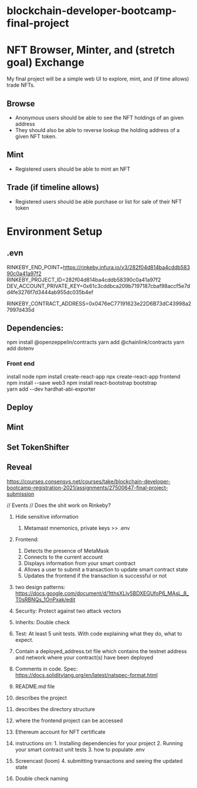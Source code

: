 # blockchain-developer-bootcamp-final-project
# NFT Browser, Minter, and (stretch goal) Exchange
My final project will be a simple web UI to explore, mint, and (if time allows) trade NFTs.
## Browse
- Anonymous users should be able to see the NFT holdings of an given address
- They should also be able to reverse lookup the holding address of a given NFT token.
## Mint
- Registered users should be able to mint an NFT
## Trade (if timeline allows)
- Registered users should be able purchase or list for sale of their NFT token


# Environment Setup

## .evn
RINKEBY_END_POINT=https://rinkeby.infura.io/v3/282f04d814ba4cddb58390c0a41a97f2
RINKEBY_PROJECT_ID=282f04d814ba4cddb58390c0a41a97f2
DEV_ACCOUNT_PRIVATE_KEY=0x61c3cddbca209b7197187cbaf98accf5e7dd4fe3276f7d3444ab955dc035b4ef

RINKEBY_CONTRACT_ADDRESS=0x0476eC77191623e22D6B73dC43998a27997d435d
## Dependencies:
npm install @openzeppelin/contracts
yarn add @chainlink/contracts
yarn add dotenv

### Front end
install node
npm install create-react-app
npx create-react-app frontend
npm install --save web3
npm install react-bootstrap bootstrap\
yarn add --dev hardhat-abi-exporter


## Deploy
## Mint
## Set TokenShifter
## Reveal



<!-- TODO -->
https://courses.consensys.net/courses/take/blockchain-developer-bootcamp-registration-2021/assignments/27500647-final-project-submission



// Events
// Does the shit work on Rinkeby?

1. Hide sensitive information
    1.  Metamast mnemonics, private keys >> .env
2. Frontend:
   1.  Detects the presence of MetaMask
   2.  Connects to the current account
   3.  Displays information from your smart contract
   4.  Allows a user to submit a transaction to update smart contract state
   5.  Updates the frontend if the transaction is successful or not
3. two design patterns: https://docs.google.com/document/d/1tthsXLlv5BDXEGUfoP6_MAsL_8_T0sRBNQs_1OnPxak/edit
4. Security: Protect against two attack vectors
5. Inherits: Double check
6. Test: At least 5 unit tests. With code explaining what they do, what to expect.
7. Contain a deployed_address.txt file which contains the testnet address and network where your contract(s) have been deployed

8.  Comments in code. Spec: https://docs.soliditylang.org/en/latest/natspec-format.html
9.  README.md file
   1. describes the project
   2. describes the directory structure
   3. where the frontend project can be accessed
   4. Ethereum account for NFT certificate
   5.  instructions on:
      1. Installing dependencies for your project
      2. Running your smart contract unit tests
      3. how to populate .env
   6.  Screencast (loom)
      4. submitting transactions and seeing the updated state
10. Double check naming



